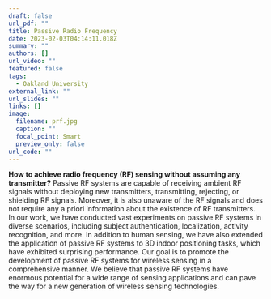 ```yaml
---
draft: false
url_pdf: ""
title: Passive Radio Frequency
date: 2023-02-03T04:14:11.018Z
summary: ""
authors: []
url_video: ""
featured: false
tags:
  - Oakland University
external_link: ""
url_slides: ""
links: []
image:
  filename: prf.jpg
  caption: ""
  focal_point: Smart
  preview_only: false
url_code: ""
---
```

**How to achieve radio frequency (RF) sensing without assuming any transmitter?** Passive RF systems are capable of receiving ambient RF signals without deploying new transmitters, transmitting, rejecting, or shielding RF signals. Moreover, it is also unaware of the RF signals and does not require any a priori information about the existence of RF transmitters. In our work, we have conducted vast experiments on passive RF systems in diverse scenarios, including subject authentication, localization, activity recognition, and more. In addition to human sensing, we have also extended the application of passive RF systems to 3D indoor positioning tasks, which have exhibited surprising performance. Our goal is to promote the development of passive RF systems for wireless sensing in a comprehensive manner. We believe that passive RF systems have enormous potential for a wide range of sensing applications and can pave the way for a new generation of wireless sensing technologies. 
